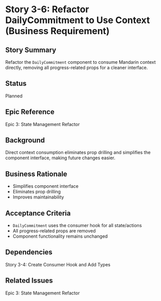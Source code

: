 # Story 3-6: Refactor DailyCommitment to Use Context (Business Requirement)

## Story Summary

Refactor the `DailyCommitment` component to consume Mandarin context directly, removing all progress-related props for a cleaner interface.

## Status

Planned

## Epic Reference

Epic 3: State Management Refactor

## Background

Direct context consumption eliminates prop drilling and simplifies the component interface, making future changes easier.

## Business Rationale

- Simplifies component interface
- Eliminates prop drilling
- Improves maintainability

## Acceptance Criteria

- `DailyCommitment` uses the consumer hook for all state/actions
- All progress-related props are removed
- Component functionality remains unchanged

## Dependencies

Story 3-4: Create Consumer Hook and Add Types

## Related Issues

Epic 3: State Management Refactor
